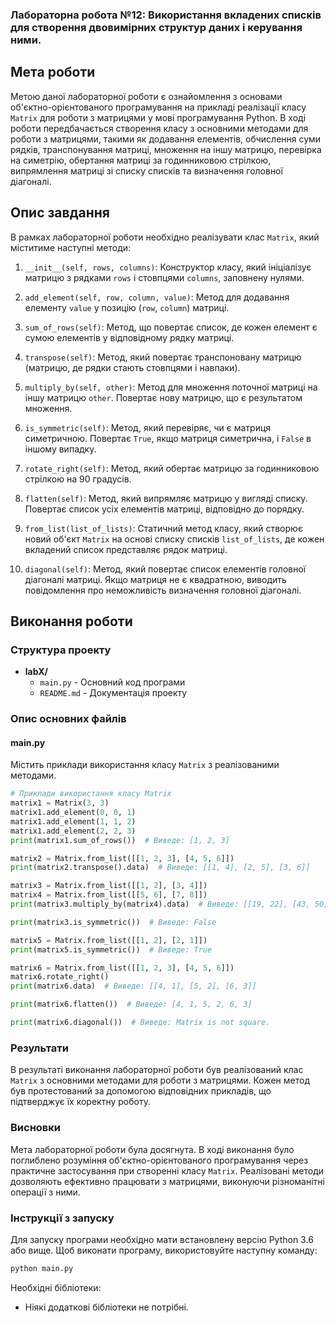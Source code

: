 ### Лабораторна робота №12: Використання вкладених списків для створення двовимірних структур даних і керування ними.

## Мета роботи

Метою даної лабораторної роботи є ознайомлення з основами об'єктно-орієнтованого програмування на прикладі реалізації класу `Matrix` для роботи з матрицями у мові програмування Python. В ході роботи передбачається створення класу з основними методами для роботи з матрицями, такими як додавання елементів, обчислення суми рядків, транспонування матриці, множення на іншу матрицю, перевірка на симетрію, обертання матриці за годинниковою стрілкою, випрямлення матриці зі списку списків та визначення головної діагоналі.

## Опис завдання

В рамках лабораторної роботи необхідно реалізувати клас `Matrix`, який міститиме наступні методи:

1. `__init__(self, rows, columns)`: Конструктор класу, який ініціалізує матрицю з рядками `rows` і стовпцями `columns`, заповнену нулями.

2. `add_element(self, row, column, value)`: Метод для додавання елементу `value` у позицію (`row`, `column`) матриці.

3. `sum_of_rows(self)`: Метод, що повертає список, де кожен елемент є сумою елементів у відповідному рядку матриці.

4. `transpose(self)`: Метод, який повертає транспоновану матрицю (матрицю, де рядки стають стовпцями і навпаки).

5. `multiply_by(self, other)`: Метод для множення поточної матриці на іншу матрицю `other`. Повертає нову матрицю, що є результатом множення.

6. `is_symmetric(self)`: Метод, який перевіряє, чи є матриця симетричною. Повертає `True`, якщо матриця симетрична, і `False` в іншому випадку.

7. `rotate_right(self)`: Метод, який обертає матрицю за годинниковою стрілкою на 90 градусів.

8. `flatten(self)`: Метод, який випрямляє матрицю у вигляді списку. Повертає список усіх елементів матриці, відповідно до порядку.

9. `from_list(list_of_lists)`: Статичний метод класу, який створює новий об'єкт `Matrix` на основі списку списків `list_of_lists`, де кожен вкладений список представляє рядок матриці.

10. `diagonal(self)`: Метод, який повертає список елементів головної діагоналі матриці. Якщо матриця не є квадратною, виводить повідомлення про неможливість визначення головної діагоналі.

## Виконання роботи

### Структура проекту

- **labX/**
  - `main.py` - Основний код програми
  - `README.md` - Документація проекту

### Опис основних файлів

#### main.py

Містить приклади використання класу `Matrix` з реалізованими методами.

```python
# Приклади використання класу Matrix
matrix1 = Matrix(3, 3)
matrix1.add_element(0, 0, 1)
matrix1.add_element(1, 1, 2)
matrix1.add_element(2, 2, 3)
print(matrix1.sum_of_rows())  # Виведе: [1, 2, 3]

matrix2 = Matrix.from_list([[1, 2, 3], [4, 5, 6]])
print(matrix2.transpose().data)  # Виведе: [[1, 4], [2, 5], [3, 6]]

matrix3 = Matrix.from_list([[1, 2], [3, 4]])
matrix4 = Matrix.from_list([[5, 6], [7, 8]])
print(matrix3.multiply_by(matrix4).data)  # Виведе: [[19, 22], [43, 50]]

print(matrix3.is_symmetric())  # Виведе: False

matrix5 = Matrix.from_list([[1, 2], [2, 1]])
print(matrix5.is_symmetric())  # Виведе: True

matrix6 = Matrix.from_list([[1, 2, 3], [4, 5, 6]])
matrix6.rotate_right()
print(matrix6.data)  # Виведе: [[4, 1], [5, 2], [6, 3]]

print(matrix6.flatten())  # Виведе: [4, 1, 5, 2, 6, 3]

print(matrix6.diagonal())  # Виведе: Matrix is not square.

```

### Результати

В результаті виконання лабораторної роботи був реалізований клас `Matrix` з основними методами для роботи з матрицями. Кожен метод був протестований за допомогою відповідних прикладів, що підтверджує їх коректну роботу.

### Висновки

Мета лабораторної роботи була досягнута. В ході виконання було поглиблено розуміння об'єктно-орієнтованого програмування через практичне застосування при створенні класу `Matrix`. Реалізовані методи дозволяють ефективно працювати з матрицями, виконуючи різноманітні операції з ними.

### Інструкції з запуску

Для запуску програми необхідно мати встановлену версію Python 3.6 або вище. Щоб виконати програму, використовуйте наступну команду:

```sh
python main.py
```

Необхідні бібліотеки:
- Ніякі додаткові бібліотеки не потрібні.

 
